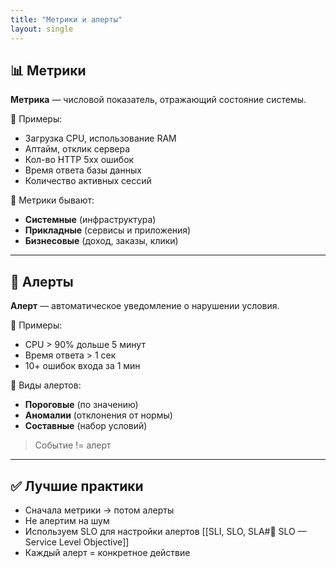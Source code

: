```yaml
---
title: "Метрики и алерты"
layout: single
---
```


## 📊 Метрики

**Метрика** — числовой показатель, отражающий состояние системы.

📌 Примеры:
- Загрузка CPU, использование RAM
- Аптайм, отклик сервера
- Кол-во HTTP 5xx ошибок
- Время ответа базы данных
- Количество активных сессий

🔹 Метрики бывают:
- **Системные** (инфраструктура)
- **Прикладные** (сервисы и приложения)
- **Бизнесовые** (доход, заказы, клики)

---

## 🚨 Алерты

**Алерт** — автоматическое уведомление о нарушении условия.

📌 Примеры:
- CPU > 90% дольше 5 минут
- Время ответа > 1 сек
- 10+ ошибок входа за 1 мин

🔹 Виды алертов:
- **Пороговые** (по значению)
- **Аномалии** (отклонения от нормы)
- **Составные** (набор условий)

> Событие != алерт
---

## ✅ Лучшие практики

- Сначала метрики → потом алерты
- Не алертим на шум
- Используем SLO для настройки алертов
  [[SLI, SLO, SLA#🎯 SLO — Service Level Objective]]
- Каждый алерт = конкретное действие